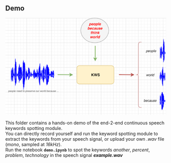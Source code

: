 ## Demo

![kws_diagram](demo_img.png)

This folder contains a hands-on demo of the end-2-end continuous speech keywords spotting module.<br> 
You can directly record yourself and run the keyword spotting module to extract the keywords from your speech signal, or upload your own *.wav* file (*mono*, sampled at *16kHz*). <br>
Run the notebook __`demo.ipynb`__ to spot the keywords *another*, *percent*, *problem*, *technology* in the speech signal ***example.wav***
